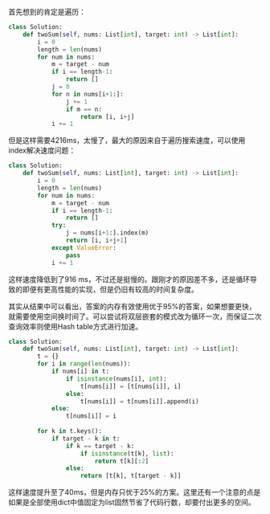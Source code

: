 首先想到的肯定是遍历：

```python
class Solution:
    def twoSum(self, nums: List[int], target: int) -> List[int]:
        i = 0
        length = len(nums)
        for num in nums:
            m = target - num
            if i == length-1:
                return []
            j = 0
            for n in nums[i+1:]:
                j += 1
                if m == n:
                    return [i, i+j]
            i += 1
```

但是这样需要4216ms，太慢了，最大的原因来自于遍历搜索速度，可以使用index解决速度问题：

```python
class Solution:
    def twoSum(self, nums: List[int], target: int) -> List[int]:
        i = 0
        length = len(nums)
        for num in nums:
            m = target - num
            if i == length-1:
                return []
            try:
                j = nums[i+1:].index(m)
                return [i, i+j+1]
            except ValueError:
                pass
            i += 1
```

这样速度降低到了916 ms，不过还是挺慢的。跟刚才的原因差不多，还是循环导致的即便有更高性能的实现，但是仍旧有较高的时间复杂度。

其实从结果中可以看出，答案的内存有效使用优于95%的答案，如果想要更快，就需要使用空间换时间了。可以尝试将双层嵌套的模式改为循环一次，而保证二次查询效率则使用Hash table方式进行加速。

```python
class Solution:
    def twoSum(self, nums: List[int], target: int) -> List[int]:
        t = {}
        for i in range(len(nums)):
            if nums[i] in t:
                if isinstance(nums[i], int):
                    t[nums[i]] = [t[nums[i]], i]
                else:
                    t[nums[i]] = t[nums[i]].append(i)
            else:
                t[nums[i]] = i
            
        for k in t.keys():
            if target - k in t:
                if k == target - k:
                    if isinstance(t[k], list):
                        return t[k][:2]
                else:
                    return [t[k], t[target - k]]
```
这样速度提升至了40ms，但是内存只优于25%的方案。这里还有一个注意的点是如果是全部使用dict中值固定为list固然节省了代码行数，却要付出更多的空间。

